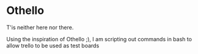 # Othello

T'is neither here nor there.

Using the inspiration of Othello  ;), I am scripting out commands in bash to allow trello to be used as test boards
